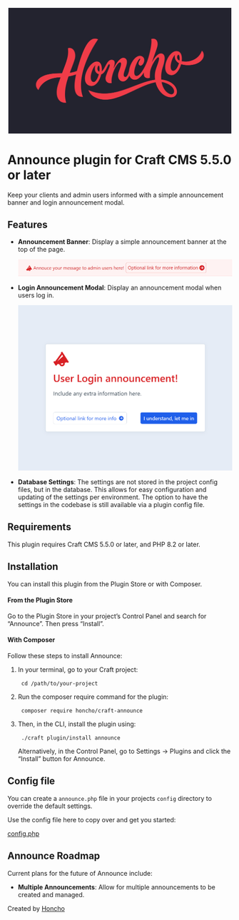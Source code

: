 <p align="center">
    <img src="./docs/resources/Honcho-Entity.jpg" alt="drawing" width="500"/>
</p>

# Announce plugin for Craft CMS 5.5.0 or later

Keep your clients and admin users informed with a simple announcement banner and login announcement modal.


## Features

- **Announcement Banner**: Display a simple announcement banner at the top of the page.

    <img src="./docs/resources/announce-alert-banner.png" alt="drawing" width="500"/>

- **Login Announcement Modal**: Display an announcement modal when users log in.

    <img src="./docs/resources/login-modal-announcement.png" alt="drawing" width="500"/>

- **Database Settings**: The settings are not stored in the project config files, but in the database. This allows for easy configuration and updating of the settings per environment. The option to have the settings in the codebase is still available via a plugin config file.

## Requirements

This plugin requires Craft CMS 5.5.0 or later, and PHP 8.2 or later.

## Installation

You can install this plugin from the Plugin Store or with Composer.

#### From the Plugin Store

Go to the Plugin Store in your project’s Control Panel and search for “Announce”. Then press “Install”.

#### With Composer

Follow these steps to install Announce:

1. In your terminal, go to your Craft project:

        cd /path/to/your-project

2. Run the composer require command for the plugin:

        composer require honcho/craft-announce

3. Then, in the CLI, install the plugin using:

        ./craft plugin/install announce

    Alternatively, in the Control Panel, go to Settings → Plugins and click the “Install” button for Announce.

## Config file

You can create a `announce.php` file in your projects `config` directory to override the default settings.

Use the config file here to copy over and get you started:

[config.php](./config.php)


## Announce Roadmap

Current plans for the future of Announce include:

- **Multiple Announcements**: Allow for multiple announcements to be created and managed.



Created by [Honcho](https://honcho.agency)



